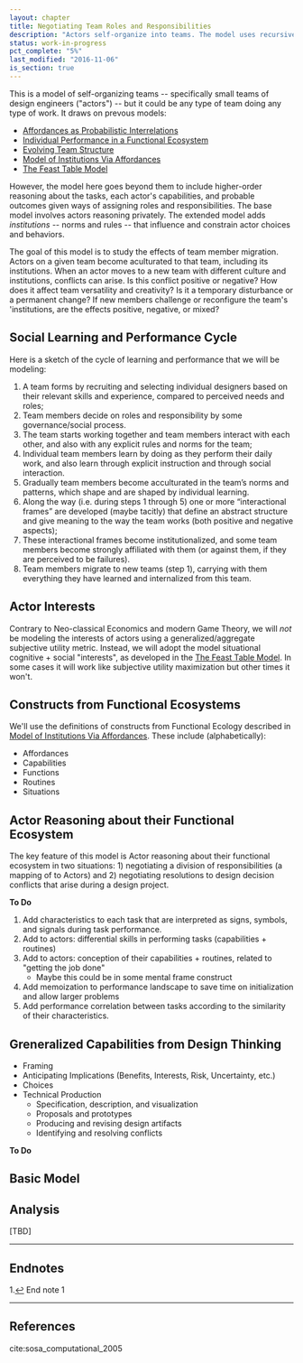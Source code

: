 ```yaml
---
layout: chapter
title: Negotiating Team Roles and Responsibilities
description: "Actors self-organize into teams. The model uses recursive multi-actor reasoning and repeated social interaction in a somewhat non-cooperative game with incomplete and imperfect information."
status: work-in-progress
pct_complete: "5%"
last_modified: "2016-11-06"
is_section: true
---
```


This is a model of self-organizing teams -- specifically small teams of design engineers ("actors") -- but it could be any type of team doing any type of work. It draws on prevous models:

- [Affordances as Probabilistic Interrelations](1_affordances.html)
- [Individual Performance in a Functional Ecosystem](1a-individual_performance.html)
- [Evolving Team Structure](2-team_structure.html)
- [Model of Institutions Via Affordances](3c-model.html)
- [The Feast Table Model](/incentives/chapters/1-feast.html)

However, the model here goes beyond them to include higher-order reasoning about the tasks, each actor's capabilities, and probable outcomes given ways of assigning roles and responsibilities.  The base model involves actors reasoning privately.  The extended model adds *institutions* -- norms and rules -- that influence and constrain actor choices and behaviors.

The goal of this model is to study the effects of team member migration.  Actors on a given team become aculturated to that team, including its institutions.  When an actor moves to a new team with different culture and institutions, conflicts can arise. Is this conflict positive or negative?  How does it affect team versatility and creativity?  Is it a temporary disturbance or a permanent change?  If new members challenge or reconfigure the team's 'institutions, are the effects positive, negative, or mixed?

## Social Learning and Performance Cycle

Here is a sketch of the cycle of learning and performance that we will be modeling:

1. A team forms by recruiting and selecting individual designers based on their relevant skills and experience, compared to perceived needs and roles; 
2. Team members decide on roles and responsibility by some governance/social process.
3. The team starts working together and team members interact with each other, and also with any explicit rules and norms for the team; 
4. Individual team members learn by doing as they perform their daily work, and also learn through explicit instruction and through social interaction.
5. Gradually team members become acculturated in the team’s norms and patterns, which shape and are shaped by individual learning. 
6. Along the way (i.e. during steps 1 through 5) one or more “interactional frames” are developed (maybe tacitly) that define an abstract structure and give meaning to the way the team works (both positive and negative aspects); 
7. These interactional frames become institutionalized, and some team members become strongly affiliated with them (or against them, if they are perceived to be failures).
8. Team members migrate to new teams (step 1), carrying with them everything they have learned and internalized from this team.

## Actor Interests

Contrary to Neo-classical Economics and modern Game Theory, we will *not* be modeling the interests of actors using a generalized/aggregate subjective utility metric.  Instead, we will adopt the model situational cognitive + social "interests", as developed in the [The Feast Table Model](/incentives/chapters/1-feast.html).  In some cases it will work like subjective utility maximization but other times it won't.

## Constructs from Functional Ecosystems

We'll use the definitions of constructs from Functional Ecology described in [Model of Institutions Via Affordances](3c-model.html).  These include (alphabetically):

- Affordances
- Capabilities
- Functions
- Routines
- Situations

## Actor Reasoning about their Functional Ecosystem

The key feature of this model is Actor reasoning about their functional ecosystem in two situations: 1) negotiating a division of responsibilities (a mapping of to Actors) and 2) negotiating resolutions to design decision conflicts that arise during a design project.

<div class="work_in_progress" markdown="1">

**To Do**

1. Add characteristics to each task that are interpreted as signs, symbols, and signals during task performance.
1. Add to actors: differential skills in performing tasks (capabilities + routines)
1. Add to actors: conception of their capabilities + routines, related to "getting the job done"
    * Maybe this could be in some mental frame construct
1. Add memoization to performance landscape to save time on initialization and allow larger problems
1. Add performance correlation between tasks according to the similarity of their characteristics.

</div>


## Greneralized Capabilities from Design Thinking

<div class="work_in_progress" markdown="1">

- Framing
- Anticipating Implications (Benefits, Interests, Risk, Uncertainty, etc.)
- Choices
- Technical Production
    - Specification, description, and visualization
    - Proposals and prototypes
    - Producing and revising design artifacts
    - Identifying and resolving conflicts

</div>


<div class="work_in_progress" markdown="1">

**To Do**

</div>

<div class="work_in_progress" markdown="1">

## Basic Model






## Analysis



[TBD]

</div>

____

## Endnotes

<p class="note"><span id="f1">1.</span><a href="#a1">↩</a> End note 1</p>

____

## References

<p class="hangingindent">
cite:sosa_computational_2005
</p>







